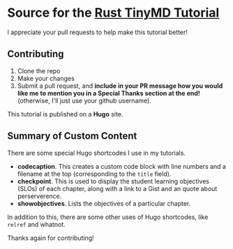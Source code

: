 # Source for the [Rust TinyMD Tutorial](https://jesselawson.org/rust/getting-started-with-rust-by-building-a-tiny-markdown-compiler/)

I appreciate your pull requests to help make this tutorial better! 

## Contributing

1. Clone the repo
2. Make your changes
3. Submit a pull request, and **include in your PR message how you would like me to 
   mention you in a Special Thanks section at the end!** (otherwise, I'll just use 
   your github username).
   
This tutorial is published on a **Hugo** site. 

## Summary of Custom Content

There are some special Hugo shortcodes I use in my tutorials. 

* **codecaption**. This creates a custom code block with line numbers and a filename at the top (corresponding to the `title` field). 
* **checkpoint**. This is used to display the student learning objectives (SLOs) of each chapter, along with a link to a Gist and 
  an quote about perserverence.
* **showobjectives**. Lists the objectives of a particular chapter. 

In addition to this, there are some other uses of Hugo shortcodes, like `relref` and whatnot. 

Thanks again for contributing!
